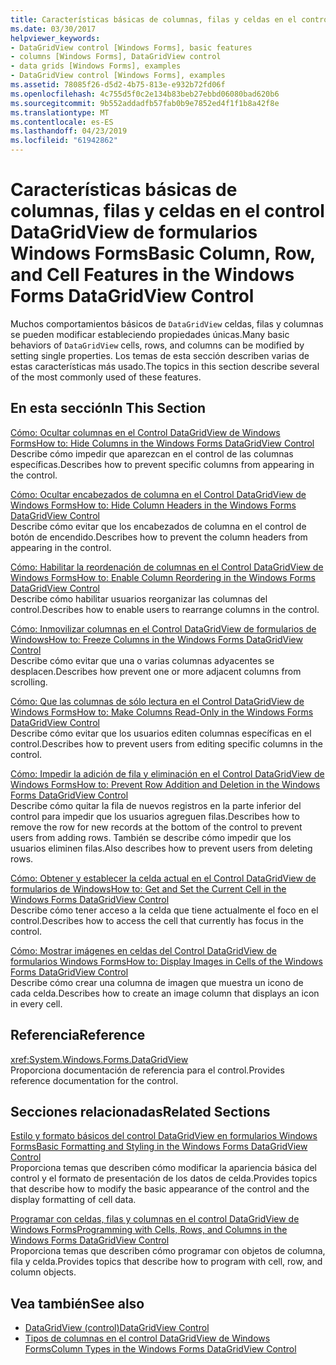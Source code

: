```yaml
---
title: Características básicas de columnas, filas y celdas en el control DataGridView de formularios Windows Forms
ms.date: 03/30/2017
helpviewer_keywords:
- DataGridView control [Windows Forms], basic features
- columns [Windows Forms], DataGridView control
- data grids [Windows Forms], examples
- DataGridView control [Windows Forms], examples
ms.assetid: 78085f26-d5d2-4b75-813e-e932b72fd06f
ms.openlocfilehash: 4c755d5f0c2e134b83beb27ebbd06080bad620b6
ms.sourcegitcommit: 9b552addadfb57fab0b9e7852ed4f1f1b8a42f8e
ms.translationtype: MT
ms.contentlocale: es-ES
ms.lasthandoff: 04/23/2019
ms.locfileid: "61942862"
---
```

# <a name="basic-column-row-and-cell-features-in-the-windows-forms-datagridview-control"></a><span data-ttu-id="e9c48-102">Características básicas de columnas, filas y celdas en el control DataGridView de formularios Windows Forms</span><span class="sxs-lookup"><span data-stu-id="e9c48-102">Basic Column, Row, and Cell Features in the Windows Forms DataGridView Control</span></span>
<span data-ttu-id="e9c48-103">Muchos comportamientos básicos de `DataGridView` celdas, filas y columnas se pueden modificar estableciendo propiedades únicas.</span><span class="sxs-lookup"><span data-stu-id="e9c48-103">Many basic behaviors of `DataGridView` cells, rows, and columns can be modified by setting single properties.</span></span> <span data-ttu-id="e9c48-104">Los temas de esta sección describen varias de estas características más usado.</span><span class="sxs-lookup"><span data-stu-id="e9c48-104">The topics in this section describe several of the most commonly used of these features.</span></span>  
  
## <a name="in-this-section"></a><span data-ttu-id="e9c48-105">En esta sección</span><span class="sxs-lookup"><span data-stu-id="e9c48-105">In This Section</span></span>  
 [<span data-ttu-id="e9c48-106">Cómo: Ocultar columnas en el Control DataGridView de Windows Forms</span><span class="sxs-lookup"><span data-stu-id="e9c48-106">How to: Hide Columns in the Windows Forms DataGridView Control</span></span>](how-to-hide-columns-in-the-windows-forms-datagridview-control.md)  
 <span data-ttu-id="e9c48-107">Describe cómo impedir que aparezcan en el control de las columnas específicas.</span><span class="sxs-lookup"><span data-stu-id="e9c48-107">Describes how to prevent specific columns from appearing in the control.</span></span>  
  
 [<span data-ttu-id="e9c48-108">Cómo: Ocultar encabezados de columna en el Control DataGridView de Windows Forms</span><span class="sxs-lookup"><span data-stu-id="e9c48-108">How to: Hide Column Headers in the Windows Forms DataGridView Control</span></span>](how-to-hide-column-headers-in-the-windows-forms-datagridview-control.md)  
 <span data-ttu-id="e9c48-109">Describe cómo evitar que los encabezados de columna en el control de botón de encendido.</span><span class="sxs-lookup"><span data-stu-id="e9c48-109">Describes how to prevent the column headers from appearing in the control.</span></span>  
  
 [<span data-ttu-id="e9c48-110">Cómo: Habilitar la reordenación de columnas en el Control DataGridView de Windows Forms</span><span class="sxs-lookup"><span data-stu-id="e9c48-110">How to: Enable Column Reordering in the Windows Forms DataGridView Control</span></span>](how-to-enable-column-reordering-in-the-windows-forms-datagridview-control.md)  
 <span data-ttu-id="e9c48-111">Describe cómo habilitar usuarios reorganizar las columnas del control.</span><span class="sxs-lookup"><span data-stu-id="e9c48-111">Describes how to enable users to rearrange columns in the control.</span></span>  
  
 [<span data-ttu-id="e9c48-112">Cómo: Inmovilizar columnas en el Control DataGridView de formularios de Windows</span><span class="sxs-lookup"><span data-stu-id="e9c48-112">How to: Freeze Columns in the Windows Forms DataGridView Control</span></span>](how-to-freeze-columns-in-the-windows-forms-datagridview-control.md)  
 <span data-ttu-id="e9c48-113">Describe cómo evitar que una o varias columnas adyacentes se desplacen.</span><span class="sxs-lookup"><span data-stu-id="e9c48-113">Describes how prevent one or more adjacent columns from scrolling.</span></span>  
  
 [<span data-ttu-id="e9c48-114">Cómo: Que las columnas de sólo lectura en el Control DataGridView de Windows Forms</span><span class="sxs-lookup"><span data-stu-id="e9c48-114">How to: Make Columns Read-Only in the Windows Forms DataGridView Control</span></span>](how-to-make-columns-read-only-in-the-windows-forms-datagridview-control.md)  
 <span data-ttu-id="e9c48-115">Describe cómo evitar que los usuarios editen columnas específicas en el control.</span><span class="sxs-lookup"><span data-stu-id="e9c48-115">Describes how to prevent users from editing specific columns in the control.</span></span>  
  
 [<span data-ttu-id="e9c48-116">Cómo: Impedir la adición de fila y eliminación en el Control DataGridView de Windows Forms</span><span class="sxs-lookup"><span data-stu-id="e9c48-116">How to: Prevent Row Addition and Deletion in the Windows Forms DataGridView Control</span></span>](prevent-row-addition-and-deletion-datagridview.md)  
 <span data-ttu-id="e9c48-117">Describe cómo quitar la fila de nuevos registros en la parte inferior del control para impedir que los usuarios agreguen filas.</span><span class="sxs-lookup"><span data-stu-id="e9c48-117">Describes how to remove the row for new records at the bottom of the control to prevent users from adding rows.</span></span> <span data-ttu-id="e9c48-118">También se describe cómo impedir que los usuarios eliminen filas.</span><span class="sxs-lookup"><span data-stu-id="e9c48-118">Also describes how to prevent users from deleting rows.</span></span>  
  
 [<span data-ttu-id="e9c48-119">Cómo: Obtener y establecer la celda actual en el Control DataGridView de formularios de Windows</span><span class="sxs-lookup"><span data-stu-id="e9c48-119">How to: Get and Set the Current Cell in the Windows Forms DataGridView Control</span></span>](get-and-set-the-current-cell-wf-datagridview-control.md)  
 <span data-ttu-id="e9c48-120">Describe cómo tener acceso a la celda que tiene actualmente el foco en el control.</span><span class="sxs-lookup"><span data-stu-id="e9c48-120">Describes how to access the cell that currently has focus in the control.</span></span>  
  
 [<span data-ttu-id="e9c48-121">Cómo: Mostrar imágenes en celdas del Control DataGridView de formularios Windows Forms</span><span class="sxs-lookup"><span data-stu-id="e9c48-121">How to: Display Images in Cells of the Windows Forms DataGridView Control</span></span>](how-to-display-images-in-cells-of-the-windows-forms-datagridview-control.md)  
 <span data-ttu-id="e9c48-122">Describe cómo crear una columna de imagen que muestra un icono de cada celda.</span><span class="sxs-lookup"><span data-stu-id="e9c48-122">Describes how to create an image column that displays an icon in every cell.</span></span>  
  
## <a name="reference"></a><span data-ttu-id="e9c48-123">Referencia</span><span class="sxs-lookup"><span data-stu-id="e9c48-123">Reference</span></span>  
 <xref:System.Windows.Forms.DataGridView>  
 <span data-ttu-id="e9c48-124">Proporciona documentación de referencia para el control.</span><span class="sxs-lookup"><span data-stu-id="e9c48-124">Provides reference documentation for the control.</span></span>  
  
## <a name="related-sections"></a><span data-ttu-id="e9c48-125">Secciones relacionadas</span><span class="sxs-lookup"><span data-stu-id="e9c48-125">Related Sections</span></span>  
 [<span data-ttu-id="e9c48-126">Estilo y formato básicos del control DataGridView en formularios Windows Forms</span><span class="sxs-lookup"><span data-stu-id="e9c48-126">Basic Formatting and Styling in the Windows Forms DataGridView Control</span></span>](basic-formatting-and-styling-in-the-windows-forms-datagridview-control.md)  
 <span data-ttu-id="e9c48-127">Proporciona temas que describen cómo modificar la apariencia básica del control y el formato de presentación de los datos de celda.</span><span class="sxs-lookup"><span data-stu-id="e9c48-127">Provides topics that describe how to modify the basic appearance of the control and the display formatting of cell data.</span></span>  
  
 [<span data-ttu-id="e9c48-128">Programar con celdas, filas y columnas en el control DataGridView de Windows Forms</span><span class="sxs-lookup"><span data-stu-id="e9c48-128">Programming with Cells, Rows, and Columns in the Windows Forms DataGridView Control</span></span>](programming-with-cells-rows-and-columns-in-the-datagrid.md)  
 <span data-ttu-id="e9c48-129">Proporciona temas que describen cómo programar con objetos de columna, fila y celda.</span><span class="sxs-lookup"><span data-stu-id="e9c48-129">Provides topics that describe how to program with cell, row, and column objects.</span></span>  
  
## <a name="see-also"></a><span data-ttu-id="e9c48-130">Vea también</span><span class="sxs-lookup"><span data-stu-id="e9c48-130">See also</span></span>

- [<span data-ttu-id="e9c48-131">DataGridView (control)</span><span class="sxs-lookup"><span data-stu-id="e9c48-131">DataGridView Control</span></span>](datagridview-control-windows-forms.md)
- [<span data-ttu-id="e9c48-132">Tipos de columnas en el control DataGridView de Windows Forms</span><span class="sxs-lookup"><span data-stu-id="e9c48-132">Column Types in the Windows Forms DataGridView Control</span></span>](column-types-in-the-windows-forms-datagridview-control.md)
